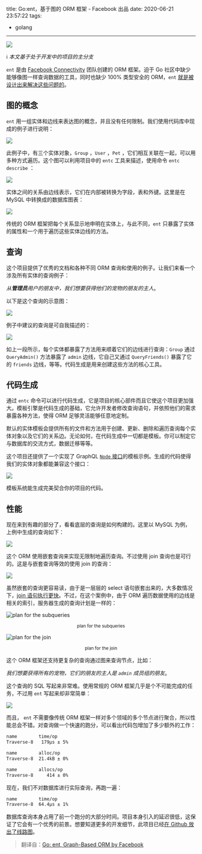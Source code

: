 title: Go:ent，基于图的 ORM 框架 - Facebook 出品
date: 2020-06-21 23:57:22
tags:
- golang
---

![](https://img.zvz.im/imgs/2020/06/85d574b9bcb0a790.png)

:information_source: *本文基于处于开发中的项目的主分支*

`ent` 是由 [Facebook Connectivity](https://connectivity.fb.com/) 团队创建的 ORM 框架。迫于 Go 社区中缺少能够像图一样查询数据的工具，同时也缺少 100% 类型安全的 ORM，`ent` [就是被设计出来解决这些问题的](https://entgo.io/blog/#the-motivation-for-writing-a-new-orm-in-go)。
<!-- more -->
## 图的概念

`ent` 用一组实体和边线来表达图的概念，并且没有任何限制。我们使用代码库中现成的例子进行说明：

![](https://img.zvz.im/imgs/2020/06/0b1995b25318a023.png)

此例子中，有三个实体对象，`Group` ，`User` ，`Pet` ，它们相互关联在一起，可以用多种方式遍历。这个图可以利用项目中的 `entc` 工具来描述，使用命令 `entc describe` ：

![](https://img.zvz.im/imgs/2020/06/aedee6eb2dbe9289.png)

实体之间的关系由边线表示，它们在内部被转换为字段，表和外键。这里是在 MySQL 中转换成的数据库图表：

![](https://img.zvz.im/imgs/2020/06/1d8e45619c1eb5ef.png)

传统的 ORM 框架把每个关系显示地申明在实体上，与此不同，`ent` 只暴露了实体的属性和一个用于遍历这些实体边线的方法。

## 查询

这个项目提供了优秀的文档和各种不同 ORM 查询和使用的例子。让我们来看一个涉及所有实体的查询例子：

*从**管理员**用户的朋友中，我们想要获得他们的宠物的朋友的主人*。

以下是这个查询的示意图：

![](https://img.zvz.im/imgs/2020/06/e7be54884261b2e8.png)

例子中建议的查询是可自我描述的：

![](https://img.zvz.im/imgs/2020/06/523d81b91c4b287e.png)

如上一段所示，每个实体都暴露了方法用来顺着它们的边线进行查询：`Group` 通过 `QueryAdmin()` 方法暴露了 `admin` 边线，它自己又通过 `QueryFriends()` 暴露了它的 `friends` 边线，等等。代码生成是用来创建这些方法的核心工具。

## 代码生成

通过 `entc` 命令可以进行代码生成，它是项目的核心部件而且它使这个项目更加强大。模板引擎是代码生成的基础，它允许开发者修改查询语句，并依照他们的需求暴露各种方法，使得 ORM 足够灵活能够任意地定制。

默认的实体模板会提供所有的文件和方法用于创建、更新、删除和遍历查询每个实体对象以及它们的关系边。无论如何，在代码生成中一切都是模板。你可以制定它与数据库的交流方式，数据迁移等等。

这个项目还提供了一个实现了 GraphQL [ `Node` 接口](https://facebook.github.io/relay/graphql/objectidentification.htm#sec-Node-Interface)的模板示例。生成的代码使得我们的实体对象都能兼容这个接口：

![](https://img.zvz.im/imgs/2020/06/5f78378a3b0e63a2.png)

模板系统能生成完美契合你的项目的代码。

## 性能

现在来到有趣的部分了，看看底层的查询是如何构建的。这里以 MySQL 为例，上例中生成的查询如下：

![](https://img.zvz.im/imgs/2020/06/5ca7c6e0b64b64c4.png)

这个 ORM 使用嵌套查询来实现无限制地遍历查询。不过使用 join 查询也是可行的。这是与嵌套查询等效的使用 join 的查询：

![](https://img.zvz.im/imgs/2020/06/cb0b33f8e0554d78.png)

虽然嵌套的查询更容易读，由于是一层层的 select 语句嵌套出来的，大多数情况下，[join 语句执行更快](https://dev.mysql.com/doc/refman/5.7/en/rewriting-subqueries.html)。不过，在这个案例中，由于 ORM 遍历数据使用的边线是相关的索引，服务器生成的查询计划是一样的：

![plan for the subqueries](https://img.zvz.im/imgs/2020/06/0b0b1ba8d0a653f6.png)

<center><small>plan for the subqueries</small></center>

![plan for the join](https://img.zvz.im/imgs/2020/06/e987261aedfa0a0a.png)

<center><small>plan for the join</small></center>

这个 ORM 框架还支持更复杂的查询通过图来查询节点，比如：

*我们想要获得所有的宠物，它们的朋友的主人是 `admin` 成员组的朋友*。

这个查询的 SQL 写起来非常难。使用常规的 ORM 框架几乎是个不可能完成的任务，不过用 `ent` 写起来却非常简单：

![](https://img.zvz.im/imgs/2020/06/35c48fae4fe6da94.png)

而且， `ent` 不需要像传统 ORM 框架一样对多个领域的多个节点进行聚合，所以性能总会不错。对查询做一个快速的跑分，可以看出代码包增加了多少额外的工作：

```bash
name        time/op
Traverse-8   179µs ± 5%

name        alloc/op
Traverse-8  21.4kB ± 0%

name        allocs/op
Traverse-8     414 ± 0%
```

现在，我们不对数据库进行实际查询，再跑一遍：

```bash
name        time/op
Traverse-8  64.4µs ± 1%
```

 数据库查询本身占用了前一个跑分的大部分时间。项目本身引入的延迟很低，这保证了它会有一个优秀的前景。想要知道更多的开发细节，此项目已经[在 Github 放出了线路图](https://github.com/facebookincubator/ent/issues/46)。





> 翻译自：[Go: ent, Graph-Based ORM by Facebook](https://medium.com/a-journey-with-go/go-ent-graph-based-orm-by-facebook-d9ba6d2290c6)


